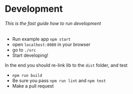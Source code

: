 # Development

###### This is the fast guide how to run development

- Run example app `npm start`
- open `localhost:8080` in your browser
- go to `./src`
- Start developing!

In the end you should re-link lib to the `dist` folder, and test

- `npm run build`
- Be sure you pass `npm run lint` and `npm test`
- Make a pull request
